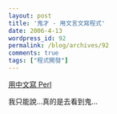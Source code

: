 ```yaml
---
layout: post
title: '鬼才 - 用文言文寫程式'
date: 2006-4-13
wordpress_id: 92
permalink: /blog/archives/92
comments: true
tags: ["程式開發"]
---
```


[用中文寫 Perl](http://groups.google.com/group/tw.bbs.comp.lang.perl/browse_thread/thread/f0f95423c7cd71c5/bb1374f3f8cf10cf?tvc=2)

我只能說...真的是去看到鬼...
